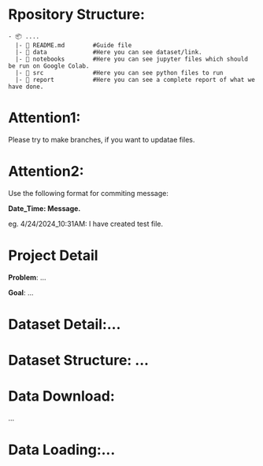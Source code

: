 

# Rpository Structure:
```
- 📦 ....
  |- 📄 README.md        #Guide file
  |- 📂 data             #Here you can see dataset/link.
  |- 📂 notebooks        #Here you can see jupyter files which should be run on Google Colab.
  |- 📂 src              #Here you can see python files to run
  |- 📂 report           #Here you can see a complete report of what we have done.
```

# Attention1:
Please try to make branches, if you want to updatae files. 

# Attention2:
Use the following format for commiting message:

**Date_Time: Message.**

eg. 4/24/2024_10:31AM: I have created test file.

# Project Detail

**Problem**: ... 

**Goal**: ...

# Dataset Detail:...

# Dataset Structure: ...


# Data Download:
...

# Data Loading:... 






